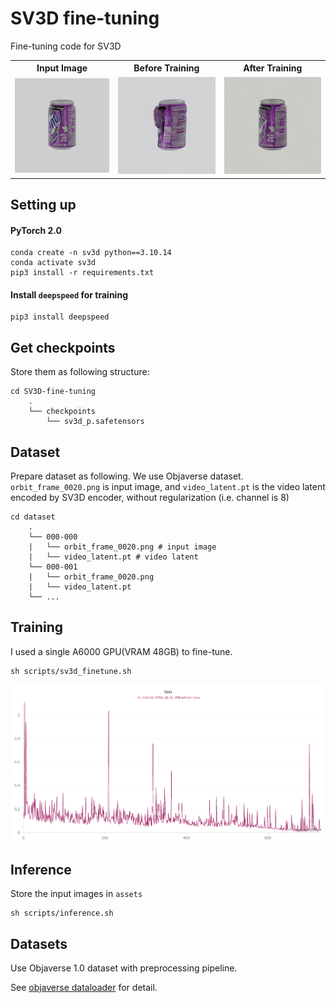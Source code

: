 # SV3D fine-tuning
Fine-tuning code for SV3D

<table align=center>
  <tr>
    <th style="text-align:center;">Input Image</th>
    <th style="text-align:center;">Before Training</th>
    <th style="text-align:center;">After Training</th>
  </tr>
  <tr>
    <td style="text-align:center;"><img src="assets/fanta.png" alt="input image" width="200"/></td>
    <td style="text-align:center;"><img src="assets/before.gif" alt="Image 2" width="200"/></td>
    <td style="text-align:center;"><img src="assets/after.gif" alt="Image 3" width="200"/></td>
  </tr>
</table>

## Setting up

#### PyTorch 2.0

```shell
conda create -n sv3d python==3.10.14
conda activate sv3d
pip3 install -r requirements.txt
```

#### Install `deepspeed` for training
```shell
pip3 install deepspeed
```

## Get checkpoints
Store them as following structure:
```
cd SV3D-fine-tuning
    .
    └── checkpoints
        └── sv3d_p.safetensors
```

## Dataset
Prepare dataset as following.
We use Objaverse dataset.
`orbit_frame_0020.png` is input image, and `video_latent.pt` is the video latent encoded by SV3D encoder, without regularization (i.e. channel is 8)
```
cd dataset
    .
    └── 000-000
    |   └── orbit_frame_0020.png # input image
    |   └── video_latent.pt # video latent
    └── 000-001
    |   └── orbit_frame_0020.png
    |   └── video_latent.pt
    └── ...
```


## Training
I used a single A6000 GPU(VRAM 48GB) to fine-tune.
```shell
sh scripts/sv3d_finetune.sh
```
<p align=center>
    <img src="assets/wandb.png" width=500>
</p>

## Inference
Store the input images in `assets`
```shell
sh scripts/inference.sh
```

## Datasets
Use Objaverse 1.0 dataset with preprocessing pipeline.

See [objaverse dataloader](https://github.com/briankwak810/objaverse_dataloader) for detail.
